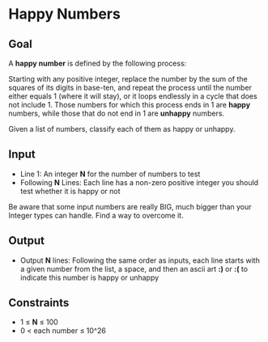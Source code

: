 # Happy Numbers

## Goal

A **happy number** is defined by the following process:

Starting with any positive integer, replace the number by the sum of the squares
of its digits in base-ten, and repeat the process until the number either equals
1 (where it will stay), or it loops endlessly in a cycle that does not
include 1. Those numbers for which this process ends in 1 are **happy** numbers,
while those that do not end in 1 are **unhappy** numbers.

Given a list of numbers, classify each of them as happy or unhappy.

## Input

-   Line 1: An integer **N** for the number of numbers to test
-   Following **N** Lines: Each line has a non-zero positive integer you should
    test whether it is happy or not

Be aware that some input numbers are really BIG, much bigger than your Integer
types can handle. Find a way to overcome it.

## Output

-   Output **N** lines: Following the same order as inputs, each line starts
    with a given number from the list, a space, and then an ascii art **:)** or
    **:(** to indicate this number is happy or unhappy

## Constraints

-   1 &leq; **N** &leq; 100
-   0 &lt; each number &leq; 10^26

